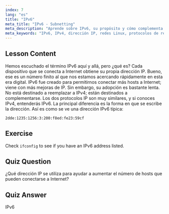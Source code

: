 ```yaml
---
index: 7
lang: "es"
title: "IPv6"
meta_title: "IPv6 - Subnetting"
meta_description: "Aprende sobre IPv6, su propósito y cómo complementa a IPv4. Comprende el direccionamiento IPv6 y su papel en la conexión de más dispositivos a Internet."
meta_keywords: "IPv6, IPv4, dirección IP, redes Linux, protocolos de red, principiante, tutorial, guía"
---
```


## Lesson Content

Hemos escuchado el término IPv6 aquí y allá, pero ¿qué es? Cada dispositivo que se conecta a Internet obtiene su propia dirección IP. Bueno, ese es un número finito al que nos estamos acercando rápidamente en esta era digital. IPv6 fue creado para permitirnos conectar más hosts a Internet; viene con más mejoras de IP. Sin embargo, su adopción es bastante lenta. No está destinado a reemplazar a IPv4; están destinados a complementarse. Los dos protocolos IP son muy similares, y si conoces IPv4, entenderás IPv6. La principal diferencia es la forma en que se escribe la dirección. Así es como se ve una dirección IPv6 típica:

```plaintext
2dde:1235:1256:3:200:f8ed:fe23:59cf
```

## Exercise

Check `ifconfig` to see if you have an IPv6 address listed.

## Quiz Question

¿Qué dirección IP se utiliza para ayudar a aumentar el número de hosts que pueden conectarse a Internet?

## Quiz Answer

IPv6
